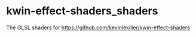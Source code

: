 # kwin-effect-shaders_shaders
The GLSL shaders for https://github.com/kevinlekiller/kwin-effect-shaders
